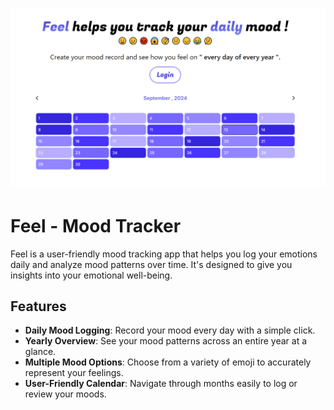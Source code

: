 # ![Feel - Mood Tracker](./assets/first.png)

# Feel - Mood Tracker

Feel is a user-friendly mood tracking app that helps you log your emotions daily and analyze mood patterns over time. It's designed to give you insights into your emotional well-being.

## Features

- **Daily Mood Logging**: Record your mood every day with a simple click.
- **Yearly Overview**: See your mood patterns across an entire year at a glance.
- **Multiple Mood Options**: Choose from a variety of emoji to accurately represent your feelings.
- **User-Friendly Calendar**: Navigate through months easily to log or review your moods.

